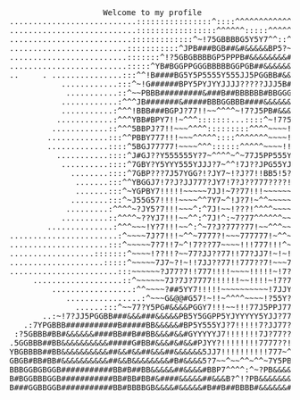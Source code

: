 <div align="center">
 <pre>
  Welcome to my profile 
...........................::::::::::::::::^::::^^^^^^^^^^^^^^^^^^^^^^^^^^^^^^^^^^^^^^^^^^^^^^^^^^^^
...........................:::::::::::::::::^^^^^^:::::^^^^^^^^^^^^^^^^^^^^^^^^^^^^^^^^^^^^^^^^^^^^^
..........................:::::::::::::^~!75GBBBBG5Y5Y7^^::^^^^^^^^^^^^^^^^^^^^^^^^^^^^^^^^^^^^^^^^^
.........................:::::::::::^JPB###BGB##&#&&&&&BP5?~^^^^^^^^^^^^^^^^^^^^^^^^^^^^^^^^^^^^^^^^
.........................:::::::^!?5GBGBBBBGP5PPPB#&&&&&&&&#GY!^^^^^^^^^^^^^^^^^^^^^^^^^^^^^^^^^^^^^
.........................:::::^YB#BGGPPGGGBBBBBGGPGB##&&&&&&&&#G7^^^^^^^^^^^^^^^^^^^^^^^^^^^^^^^^^^^
..     . ...............:::^^!B####BG5Y5P5555Y555JJ5PGGBB#&&&&&&&?^^^^^^^^^^^^^^^^^^^^^^^^^^^^^^^^^^
           ............:::^~!G######BPY5PYJYYJJJJ?????JJJ5B#&&&&&#!^^^^^^^^^^^^^^^^^^^^^^^^^^^^^^^^^
            ...........::^~~PBBB#########&###B##BBBBBB#BBGGGB&&&&&#?^^^^^^^^^^^^^^^^^^^^^^^^^^^^^^^^
           ............:^^^JB#######&#####BBBGGBBB####&&&&&&&&&&&&&&!^^^^^^^^^^^^^^^^^^^^^^^^^^^^^^^
           ...........:^^^!BBB###BGPJ?77!!~~^^^^~!7?J5PB#&&&&&&&&&&&G^^^^^^^^^^^^^^^^^^^^^^^^^^^^^^^
          ............:^^^YBB#BPY7!!~^^^:::::::...::::^~!7?5G#&&&&&&&7^^^^^^^^^^^^^^^^^^^^^^^^^^^^^^
         ............::^^^5BBPJ?7!!~~~^^^^:::::::::^^^^~~~~!!?PB&&&&&Y^^^^^^^^^^^^^^^^^^^^^^^^^^^^^^
        .............:::^^PBBY777!!!~~~^^^^^::::^^^^^^^~~~~!!!7J5GB&&P^^^^^^^^^^^^^^^^^^^^^^^^^^^^^^
        .............::::^5BGJ77777!~~~~^^^::::::^^^^^~~~~!!7!7?J5PG&G^^^^^^^^^^^^^^^^^^^^^^^^^~^^~^
          ...........::::^J#GJ??Y555555Y?7~^^^^~^~77J5PP555YJ?7?J5&#G5^^^^^^^^^^^^^^^^^^^~~~^^~~~^~~
           ..........::::^7GBY?Y5YYY555YJJJ?7~^^!7J??JPG55YJJJ?7J5#&BGY!~~~~^~~~~~~~~~~~~~~~~~~~~~~~
             ........::::^7GBP???7J57YGG?!?JY7~!?J?7!!BB5!5?!!77JP#&&#&BY~~~~~~~~~~~~~~~~~~~~~~~~~~~
              .......:::^^YBGGJ7!7?J?JJ777?JY7!7?J??777????!!!!7J5#&&PPB5!!!!!!!!!!77777777777777???
              .......:::^~YGPBY7!!!!!~~~~~7JJ!~7?77!!!~~~~~~~~~7JYB#&B?GYJJJJJJYYYYYYYYYYYYYYYYYYYYY
             ........:::^~J55G57!!!!~~~~^^7Y7~^!J?7!~^^~~~~~~~!7JY5?#G?5JJJJYJJJJJJJYYJJJJJJJJJJJJJJ
            .........:^^^^~?JY5?7!!!~~~^:^7J!~~!???!^^^^~~~~~~!?JYY!YY7?????????????????????????????
           ..........::^^^^~??YJ7!!!~~^^:^7J!^:~7?77^^^^^^~~~!77J5J!!??77777777777777777777777777777
        ..............:^^^~~~!Y?7!!!~~^:^~7?J?777?77!~~^^^~~~!!7?Y7~7?777777777777777777777777777777
.......................:^~~~~7J?7!!!~^^~7777?!~~~777777!~^^~!!!7?YJ!?7777777????????????????????????
.....................:::^~~~~~7?7!!7~^!7???77~~~~!!!777!!!^~!~!7?JY?7777JYJY55YJJJJJJJJJ5PPPGP5JJJJJ
..................:::::::^~~~~!??!!?~~77?JJ??77!!77?JJ7!~!~!7~77?JY?7777JJ5B##G5????????5BGBBB5?77??
....................:::::^~~~~~7J7~?!~!!7JJ??77!!777??7!~~~77!7??YY77777JJJGG#G5JJ?JYJJYYJ?PP?5Y5J??
.......................:::~~~~~~?J77?7!!777!!!!~~~~!!!!!~!7?!7??YYJ?7777JYY55B5Y5555555PP55PP5##B5JJ
     ...................::^~~~~~~7J?7J?7777!!!!!!~~!!!!~!7?7?J5PYJJ?7777JYPPPGGPPGGGPPBBB5PGGBBBBPPG
         .................:^^~~~~?##5YY7!!!!!~~~~~~~~~~!7JJYYYP&#GY?7777JY5P5GPPPGGBBG###GPGBGGBBGGG
            ................:^~~~G&@@#G57!~!!~^^^^~~~~!?55Y?7?G&&&BY7777?Y5GGGPPGPPPYY5PGJ?5G?PBBGPG
              ......:::^~~77?Y5PG#&&&&PGGY7!!!~~!!!77J5PPJ77?JG&&&&BJ?77?Y?555JYGYJ?7?PGBJYBBY5BBG55
       ..:~!7?JJ5PGGBB###&&&###&&&&&PB5Y5GGPP5YJYYYYY5YJJ?77?YPP&&&&BBGGPP5YYP5YYYJ?!?PGBYY5P?YPP55J
   .:7YPGBBB###########B#####BB&&&&&#BP5Y555YJ?7!!!!!7?JJ77?JYP#&&&&&&&###&&#####BBG55BBPJ??Y77?JJJ?
 :?5GBBB#BB#&&&&&&####BB##B##BB&&&#&&#GYYYYYJ7!!!!!!!7J?77???JG#&&&&&###&&&&&&&&&&&######BGPPYYYJ?J?
.5GGBBB##BB&&&&&&&&&&#####G#BB#&&&#&#&&#PJYY?!!!!!!!!7777??!~JB###&&&##&&&&&&&&#&BB##B##B#######GYY5
YBGBBBB##BB&&&&&&&&&&##&&#&&##&&&##&&&&&&5JJ7!!!!!!!!!!777~^J#&&&&&&###&&&&&&&&&&##&##&###&&&&&&#BG5
GBGB#BB#BB#&&&&&&&&&&##&&B&&&&&&&&#B#&&&&5?7~~^~~^^~^^~7Y5PB&&&&#&&&&&&&&&&&&&&&#&&&#&&&&&&&&&&&&&#P
BBBGGBGBGGB###########BB#B##BB&&&&&##&&&&#BBP7^^^^:^~?PB&&&&#B#&&&&##&&&&&&&&&&&&&&&#&&&#&&&&&&&&##G
B#BGGBBBGGB###########BB#BB#BB#&####&&&&&##&&&B?^!?PB&&&&&&&#&&B&&##&&&&&&&&&&&&#&&&#&&#&&&&&&&&B###
B###GGBBGGB###########BB#BBBBGB&&&&#&&&&&#B##B##BBBB#&&&&&&#B#BPBBBB#&&&&&&&&&&##&&##&&&&&&&&&&###&&
 </pre>
</div>


